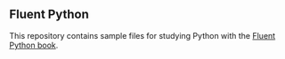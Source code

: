 ## Fluent Python

This repository contains sample files for studying Python with the
[Fluent Python book](https://www.amazon.com.br/gp/product/B09WZJMMJP/ref=ppx_yo_dt_b_d_asin_image_o00?ie=UTF8&psc=1).
